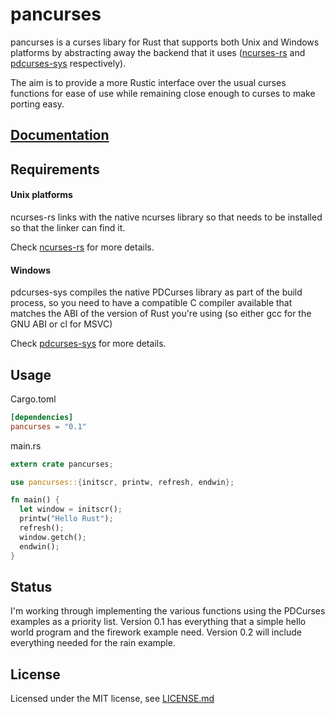 # pancurses

pancurses is a curses libary for Rust that supports both Unix and Windows
platforms by abstracting away the backend that it uses
([ncurses-rs](https://github.com/jeaye/ncurses-rs) and
[pdcurses-sys](https://github.com/ihalila/pdcurses-sys) respectively).

The aim is to provide a more Rustic interface over the usual curses functions
for ease of use while remaining close enough to curses to make porting easy.

## [Documentation](http://ihalila.github.io/pancurses/pancurses/)

## Requirements
#### Unix platforms
ncurses-rs links with the native ncurses library so that needs to be installed
so that the linker can find it.

Check [ncurses-rs](https://github.com/jeaye/ncurses-rs) for more details.

#### Windows
pdcurses-sys compiles the native PDCurses library as part of the build process,
so you need to have a compatible C compiler available that matches the ABI of
the version of Rust you're using (so either gcc for the GNU ABI or cl for MSVC)

Check [pdcurses-sys](https://github.com/ihalila/pdcurses-sys) for more details.

## Usage
Cargo.toml
```toml
[dependencies]
pancurses = "0.1"
```

main.rs
```rust
extern crate pancurses;

use pancurses::{initscr, printw, refresh, endwin};

fn main() {
  let window = initscr();
  printw("Hello Rust");
  refresh();
  window.getch();
  endwin();
}
```

## Status

I'm working through implementing the various functions using the PDCurses
examples as a priority list. Version 0.1 has everything that a simple hello
world program and the firework example need. Version 0.2 will include everything
needed for the rain example.

## License

Licensed under the MIT license, see [LICENSE.md](LICENSE.md)
